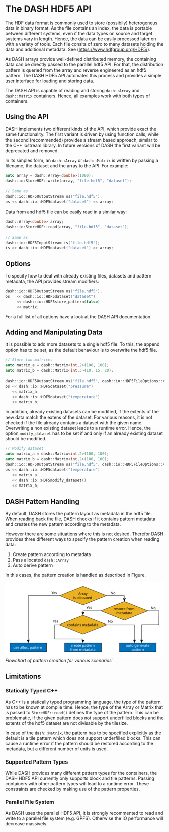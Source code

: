 # The DASH HDF5 API
The HDF data format is commonly used to store (possibily) heterogeneus data in binary format.
As the file contains an index, the data is portable between different systems, even if the data types on source and target systems vary in length. Hence, the data can be easily processed later on with a variety of tools. Each file consits of zero to many datasets holding the data and additional metadata. See (https://www.hdfgroup.org/HDF5/).

As DASH arrays provide well-defined distributed memory, the containing data can be directly passed to the parallel hdf5 API. For that, the distribution pattern is queried from the array and reverse engineered as an hdf5 pattern. The DASH HDF5 API automates this process and provides a simple user interface for loading and storing data.

The DASH API is capable of reading and storing `dash::Array` and `dash::Matrix` containers. Hence, all examples work with both types of containers.

## Using the API
DASH implements two different kinds of the API, which provide exact the same functionality. The first variant is driven by using function calls, while the second (recommended) provides a stream based approach, similar to the C++ iostream library. In future versions of DASH the first variant will be deprecated and removed.

In its simples form, an `dash::Array` or `dash::Matrix` is written by passing a filename, the dataset and the array to the API. For example:

```cpp
auto array = dash::Array<double>(1000);
dash::io:StoreHDF::write(array, "file.hdf5", "dataset");

// Same as
dash::io::HDF5OutputStream os("file.hdf5");
os << dash::io::HDF5dataset("dataset") << array;
```

Data from and hdf5 file can be easily read in a similar way:

```cpp
dash::Array<double> array;
dash::io:StoreHDF::read(array, "file.hdf5", "dataset");

// Same as
dash::io::HDF5InputStream is("file.hdf5");
is >> dash::io::HDF5dataset("dataset") >> array;
```

## Options
To specify how to deal with already existing files, datasets and pattern metadata, the API provides stream modifiers:

```cpp
dash::io::HDF5OutputStream os("file.hdf5");
os   << dash::io::HDF5dataset("dataset")
     << dash::io::HDF5store_pattern(false)
     << matrix;
```

For a full list of all options have a look at the DASH API documentation.

## Adding and Manipulating Data
It is possible to add more datasets to a single hdf5 file. To this, the append option has to be set, as the default behaviour is to overwrite the hdf5 file.

```cpp
// Store two matrices
auto matrix_a = dash::Matrix<int,2>(100, 100);
auto matrix_b = dash::Matrix<int,3>(10, 15, 20);

dash::io::HDF5OutputStream os("file.hdf5", dash::io::HDF5FileOptions::Append);
os << dash::io::HDF5dataset("pressure")
   << matrix_a
   << dash::io::HDF5dataset("temperature")
   << matrix_b;
```

In addition, already existing datasets can be modified, if the extents of the new data match the extens of the dataset.
For various reasons, it is not checked if the file already contains a dataset with the given name. Overwriting a non existing dataset leads to a runtime error.
Hence, the option `modify_dataset` has to be set if and only if an already existing dataset should be modified.

```cpp
// Modify dataset
auto matrix_a = dash::Matrix<int,2>(100, 100);
auto matrix_b = dash::Matrix<int,2>(100, 100);
dash::io::HDF5OutputStream os("file.hdf5", dash::io::HDF5FileOptions::Append);
os << dash::io::HDF5dataset("temperature")
   << matrix_a
   << dash::io::HDF5modify_dataset()
   << matrix_b;
```


## DASH Pattern Handling
By default, DASH stores the pattern layout as metadata in the hdf5 file. When reading back the file, DASH checks if it contains pattern metadata and creates the new pattern according to the metadata.

However there are some situations where this is not desired. Therefor DASH provides three different ways to specify the pattern creation when reading data:

1. Create pattern according to metadata
2. Pass allocated `dash::Array`
3. Auto derive pattern

In this cases, the pattern creation is handled as described in Figure.

![Flowchart of pattern creation](uml_hdf5_pattern_creation.svg)
*Flowchart of pattern creation for various scenarios`*


## Limitations
### Statically Typed C++
As C++ is a statically typed programming language, the type of the pattern has to be known at compile time. Hence, the type of the Array or Matrix that is passed to `StoreHDF::read()` defines the type of the pattern. This can be problematic, if the given pattern does not support underfilled blocks and the extents of the hdf5 dataset are not divisable by the tilesize.

In case of the `dash::Matrix`, the pattern has to be specified explicitly as the default is a tile pattern which does not support underfilled blocks. This can cause a runtime error if the pattern should be restored according to the metadata, but a different number of units is used.

### Supported Pattern Types
While DASH provides many different pattern types for the containers, the DASH HDF5 API currently only supports block and tile patterns. Passing containers with other pattern types will lead to a runtime error. These constraints are checked by making use of the pattern properties.

### Parallel File System
As DASH uses the parallel HDF5 API, it is strongly recommented to read and write to a parallel file system (e.g. GPFS). Otherwise the IO performance will decrease massively.
